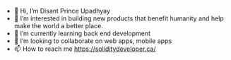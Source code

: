 - 👋 Hi, I’m Disant Prince Upadhyay
- 👀 I’m interested in building new products that benefit humanity and help make the world a better place.
- 🌱 I’m currently learning back end development
- 💞️ I’m looking to collaborate on web apps, mobile apps
- 📫 How to reach me https://soliditydeveloper.ca/

<!---
PrinceDisant/PrinceDisant is a ✨ special ✨ repository because its `README.md` (this file) appears on your GitHub profile.
You can click the Preview link to take a look at your changes.
--->
